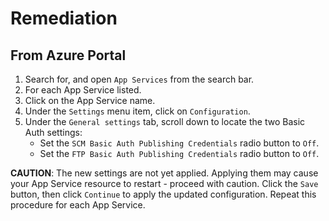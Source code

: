 # Remediation

## From Azure Portal

1. Search for, and open `App Services` from the search bar.
2. For each App Service listed.
3. Click on the App Service name.
4. Under the `Settings` menu item, click on `Configuration`.
5. Under the `General settings` tab, scroll down to locate the two Basic Auth settings:
    - Set the `SCM Basic Auth Publishing Credentials` radio button to `Off`.
    - Set the `FTP Basic Auth Publishing Credentials` radio button to `Off`.

**CAUTION**: The new settings are not yet applied. Applying them may cause your App Service resource to restart - proceed with caution. Click the `Save` button, then click `Continue` to apply the updated configuration. Repeat this procedure for each App Service.
